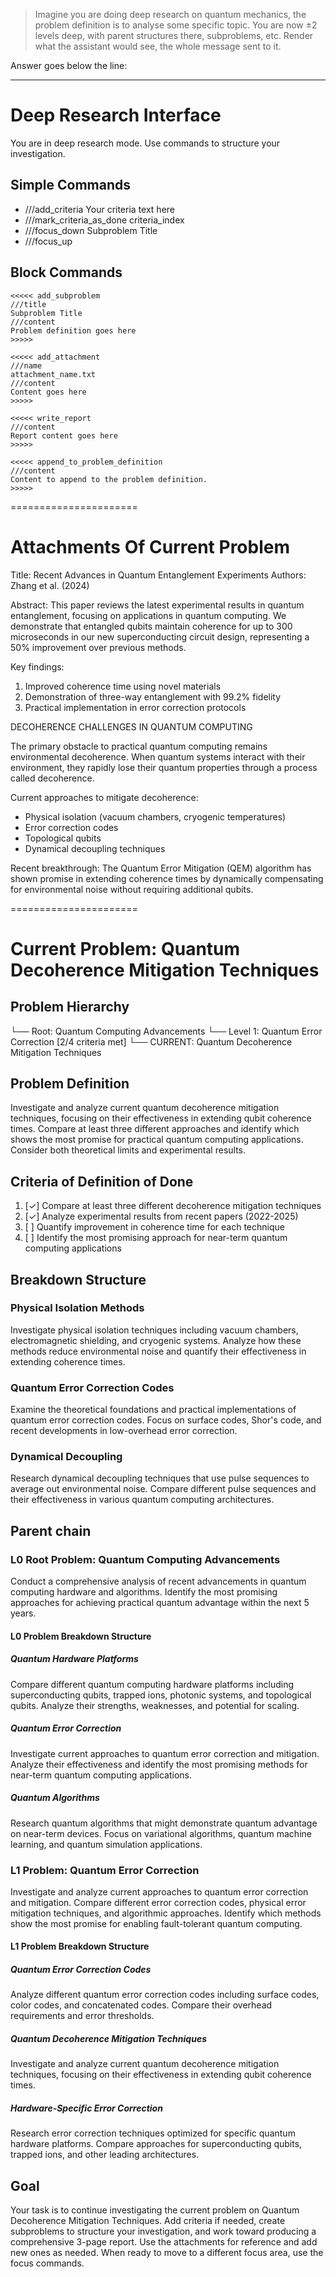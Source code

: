 > Imagine you are doing deep research on quantum mechanics, the problem definition is to analyse some specific topic. You are now ±2 levels deep, with parent structures there, subproblems, etc. Render what the assistant would see, the whole message sent to it.

Answer goes below the line:

---

# Deep Research Interface

You are in deep research mode. Use commands to structure your investigation.

## Simple Commands
- ///add_criteria Your criteria text here
- ///mark_criteria_as_done criteria_index
- ///focus_down Subproblem Title
- ///focus_up

## Block Commands
```
<<<<< add_subproblem
///title
Subproblem Title
///content
Problem definition goes here
>>>>>
```

```
<<<<< add_attachment
///name
attachment_name.txt
///content
Content goes here
>>>>>
```

```
<<<<< write_report
///content
Report content goes here
>>>>>
```

```
<<<<< append_to_problem_definition
///content
Content to append to the problem definition.
>>>>>
```

======================
# Attachments Of Current Problem

<attachments>
<attachment name="quantum_entanglement_paper.pdf">
Title: Recent Advances in Quantum Entanglement Experiments
Authors: Zhang et al. (2024)

Abstract:
This paper reviews the latest experimental results in quantum entanglement, focusing on applications in quantum computing. We demonstrate that entangled qubits maintain coherence for up to 300 microseconds in our new superconducting circuit design, representing a 50% improvement over previous methods.

Key findings:
1. Improved coherence time using novel materials
2. Demonstration of three-way entanglement with 99.2% fidelity
3. Practical implementation in error correction protocols
</attachment>

<attachment name="https://physics.example.edu/decoherence-challenges">
DECOHERENCE CHALLENGES IN QUANTUM COMPUTING

The primary obstacle to practical quantum computing remains environmental decoherence. When quantum systems interact with their environment, they rapidly lose their quantum properties through a process called decoherence.

Current approaches to mitigate decoherence:
- Physical isolation (vacuum chambers, cryogenic temperatures)
- Error correction codes
- Topological qubits
- Dynamical decoupling techniques

Recent breakthrough: The Quantum Error Mitigation (QEM) algorithm has shown promise in extending coherence times by dynamically compensating for environmental noise without requiring additional qubits.
</attachment>
</attachments>

======================
# Current Problem: Quantum Decoherence Mitigation Techniques

## Problem Hierarchy
 └── Root: Quantum Computing Advancements
     └── Level 1: Quantum Error Correction [2/4 criteria met]
         └── CURRENT: Quantum Decoherence Mitigation Techniques

## Problem Definition
Investigate and analyze current quantum decoherence mitigation techniques, focusing on their effectiveness in extending qubit coherence times. Compare at least three different approaches and identify which shows the most promise for practical quantum computing applications. Consider both theoretical limits and experimental results.

## Criteria of Definition of Done
1. [✓] Compare at least three different decoherence mitigation techniques
2. [✓] Analyze experimental results from recent papers (2022-2025)
3. [ ] Quantify improvement in coherence time for each technique
4. [ ] Identify the most promising approach for near-term quantum computing applications

## Breakdown Structure
### Physical Isolation Methods
Investigate physical isolation techniques including vacuum chambers, electromagnetic shielding, and cryogenic systems. Analyze how these methods reduce environmental noise and quantify their effectiveness in extending coherence times.

### Quantum Error Correction Codes
Examine the theoretical foundations and practical implementations of quantum error correction codes. Focus on surface codes, Shor's code, and recent developments in low-overhead error correction.

### Dynamical Decoupling
Research dynamical decoupling techniques that use pulse sequences to average out environmental noise. Compare different pulse sequences and their effectiveness in various quantum computing architectures.

## Parent chain
### L0 Root Problem: Quantum Computing Advancements
Conduct a comprehensive analysis of recent advancements in quantum computing hardware and algorithms. Identify the most promising approaches for achieving practical quantum advantage within the next 5 years.

#### L0 Problem Breakdown Structure
##### Quantum Hardware Platforms
Compare different quantum computing hardware platforms including superconducting qubits, trapped ions, photonic systems, and topological qubits. Analyze their strengths, weaknesses, and potential for scaling.

##### Quantum Error Correction
Investigate current approaches to quantum error correction and mitigation. Analyze their effectiveness and identify the most promising methods for near-term quantum computing applications.

##### Quantum Algorithms
Research quantum algorithms that might demonstrate quantum advantage on near-term devices. Focus on variational algorithms, quantum machine learning, and quantum simulation applications.

### L1 Problem: Quantum Error Correction
Investigate and analyze current approaches to quantum error correction and mitigation. Compare different error correction codes, physical error mitigation techniques, and algorithmic approaches. Identify which methods show the most promise for enabling fault-tolerant quantum computing.

#### L1 Problem Breakdown Structure
##### Quantum Error Correction Codes
Analyze different quantum error correction codes including surface codes, color codes, and concatenated codes. Compare their overhead requirements and error thresholds.

##### Quantum Decoherence Mitigation Techniques
Investigate and analyze current quantum decoherence mitigation techniques, focusing on their effectiveness in extending qubit coherence times.

##### Hardware-Specific Error Correction
Research error correction techniques optimized for specific quantum hardware platforms. Compare approaches for superconducting qubits, trapped ions, and other leading architectures.

## Goal
Your task is to continue investigating the current problem on Quantum Decoherence Mitigation Techniques. Add criteria if needed, create subproblems to structure your investigation, and work toward producing a comprehensive 3-page report. Use the attachments for reference and add new ones as needed. When ready to move to a different focus area, use the focus commands.
